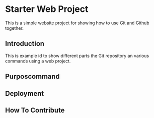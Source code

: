 # Starter Web Project
This is a simple website project for showing how to use Git and Github together. 
## Introduction
This is example id to show different parts the Git repository an various commands using a web project.
## Purposcommand
## Deployment
## How To Contribute

